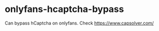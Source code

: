 # onlyfans-hcaptcha-bypass
Can bypass hCaptcha on onlyfans. Check https://www.capsolver.com/ 














